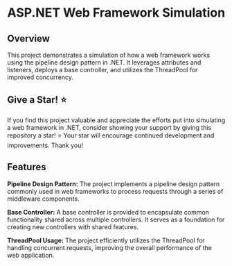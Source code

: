 # ASP.NET Web Framework Simulation

## Overview
This project demonstrates a simulation of how a web framework works using the pipeline design pattern in .NET. It leverages attributes and listeners, deploys a base controller, and utilizes the ThreadPool for improved concurrency.

## Give a Star! ⭐
If you find this project valuable and appreciate the efforts put into simulating a web framework in .NET, consider showing your support by giving this repository a star! ⭐️ Your star will encourage continued development and improvements. Thank you!

## Features
**Pipeline Design Pattern:** The project implements a pipeline design pattern commonly used in web frameworks to process requests through a series of middleware components.

**Base Controller:** A base controller is provided to encapsulate common functionality shared across multiple controllers. It serves as a foundation for creating new controllers with shared features.

**ThreadPool Usage:** The project efficiently utilizes the ThreadPool for handling concurrent requests, improving the overall performance of the web application.


